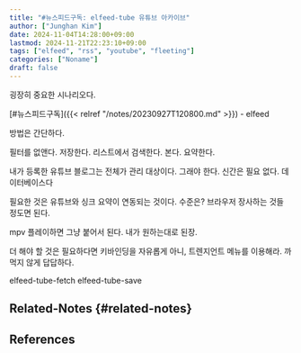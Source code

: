 ```yaml
---
title: "#뉴스피드구독: elfeed-tube 유튜브 아카이브"
author: ["Junghan Kim"]
date: 2024-11-04T14:28:00+09:00
lastmod: 2024-11-21T22:23:10+09:00
tags: ["elfeed", "rss", "youtube", "fleeting"]
categories: ["Noname"]
draft: false
---
```


<!--more-->

굉장히 중요한 시나리오다.

[#뉴스피드구독]({{< relref "/notes/20230927T120800.md" >}}) - elfeed

방법은 간단하다.

필터를 없앤다. 저장한다. 리스트에서 검색한다. 본다. 요약한다.

내가 등록한 유튜브 블로그는 전체가 관리 대상이다. 그래야 한다. 신간은 필요 없다. 데이터베이스다

필요한 것은 유튜브와 싱크 요약이 연동되는 것이다. 수준은? 브라우저 장사하는 것들 정도면 된다.

mpv 플레이하면 그냥 붙어서 된다. 내가 원하는대로 된장.

더 해야 할 것은 필요하다면 키바인딩을 자유롭게 아니, 트렌지언트 메뉴를 이용해라. 까먹지 않게 답답하다.

elfeed-tube-fetch elfeed-tube-save


## Related-Notes {#related-notes}

## References

<style>.csl-entry{text-indent: -1.5em; margin-left: 1.5em;}</style><div class="csl-bib-body">
</div>
